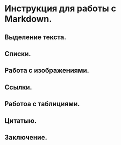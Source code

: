 # Инструкция для работы с Markdown.

## Выделение текста.

## Списки.

## Работа с изображениями.

## Ссылки.

## Работоа с таблициями.

## Цитатыю.

## Заключение.